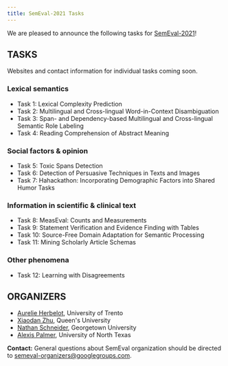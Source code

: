 ```yaml
---
title: SemEval-2021 Tasks 
---
```


We are pleased to announce the following tasks for [SemEval-2021](https://semeval.github.io/SemEval2021)!

## TASKS
Websites and contact information for individual tasks coming soon.

### Lexical semantics

- Task 1: Lexical Complexity Prediction
- Task 2: Multilingual and Cross-lingual Word-in-Context Disambiguation
- Task 3: Span- and Dependency-based Multilingual and Cross-lingual Semantic Role Labeling
- Task 4: Reading Comprehension of Abstract Meaning

### Social factors & opinion

- Task 5: Toxic Spans Detection
- Task 6: Detection of Persuasive Techniques in Texts and Images
- Task 7: Hahackathon: Incorporating Demographic Factors into Shared Humor Tasks 

### Information in scientific & clinical text

- Task 8: MeasEval: Counts and Measurements
- Task 9: Statement Verification and Evidence Finding with Tables
- Task 10: Source-Free Domain Adaptation for Semantic Processing
- Task 11: Mining Scholarly Article Schemas

### Other phenomena

- Task 12: Learning with Disagreements


## ORGANIZERS

- [Aurelie Herbelot](http://aurelieherbelot.net/), University of Trento
- [Xiaodan Zhu](http://www.xiaodanzhu.com/), Queen's University
- [Nathan Schneider](http://people.cs.georgetown.edu/nschneid/), Georgetown University
- [Alexis Palmer](https://linguistics.unt.edu/alexis-palmer), University of North Texas

__Contact:__ General questions about SemEval organization should be directed to <semeval-organizers@googlegroups.com>.
